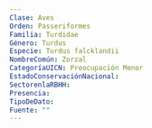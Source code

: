 ```yaml
---
Clase: Aves
Orden: Passeriformes
Familia: Turdidae
Género: Turdus
Especie: Turdus falcklandii
NombreComún: Zorzal
CategoríaUICN: Preocupación Menor
EstadoConservaciónNacional: 
SectorenlaRBHH: 
Presencia: 
TipoDeDato: 
Fuente: ""
---
```

